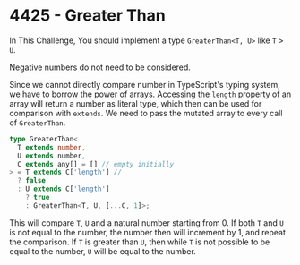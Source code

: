 # 4425 - Greater Than

In This Challenge, You should implement a type `GreaterThan<T, U>` like `T` > `U`.

Negative numbers do not need to be considered.

Since we cannot directly compare number in TypeScript's typing system, we have to borrow the power of arrays. Accessing the `length` property of an array will return a number as literal type, which then can be used for comparison with `extends`. We need to pass the mutated array to every call of `GreaterThan`.

```typescript
type GreaterThan<
  T extends number,
  U extends number,
  C extends any[] = [] // empty initially
> = T extends C['length'] //
  ? false
  : U extends C['length']
    ? true
    : GreaterThan<T, U, [...C, 1]>;
```

This will compare `T`, `U` and a natural number starting from 0. If both `T` and `U` is not equal to the number, the number then will increment by 1, and repeat the comparison. If `T` is greater than `U`, then while `T` is not possible to be equal to the number, `U` will be equal to the number.
